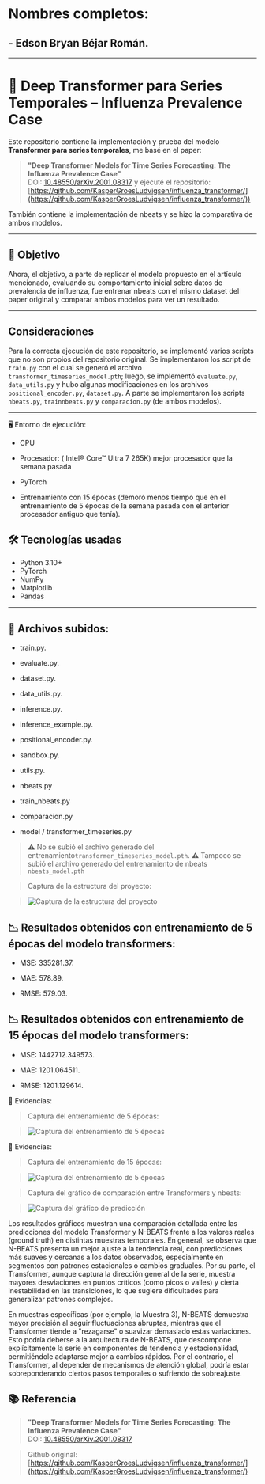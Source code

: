 # Nombres completos:
## - Edson Bryan Béjar Román.

----------------------------------

# 🧠 Deep Transformer para Series Temporales – Influenza Prevalence Case

Este repositorio contiene la implementación y prueba del modelo **Transformer para series temporales**, me basé en el paper:

> **"Deep Transformer Models for Time Series Forecasting: The Influenza Prevalence Case"**  
> DOI: [10.48550/arXiv.2001.08317](https://doi.org/10.48550/arXiv.2001.08317) y ejecuté el repositorio: [https://github.com/KasperGroesLudvigsen/influenza_transformer/](https://github.com/KasperGroesLudvigsen/influenza_transformer/))

También contiene la implementación de nbeats y se hizo la comparativa de ambos modelos.

---

## 🎯 Objetivo

Ahora, el objetivo, a parte de replicar el modelo propuesto en el artículo mencionado, evaluando su comportamiento inicial sobre datos de prevalencia de influenza, fue entrenar nbeats con el mismo dataset del paper original y comparar ambos modelos para ver un resultado.

---
## Consideraciones

Para la correcta ejecución de este repositorio, se implementó varios scripts que no son propios del repositorio original.
Se implementaron los script de `train.py` con el cual se generó el archivo ``transformer_timeseries_model.pth``; luego, se implementó `evaluate.py`, `data_utils.py` y hubo algunas modificaciones en los archivos `positional_encoder.py`, `dataset.py`.
A parte se implementaron los scripts `nbeats.py`, `trainnbeats.py` y `comparacion.py` (de ambos modelos).

-------------

🖥️ Entorno de ejecución:
- CPU

- Procesador: ( Intel® Core™ Ultra 7 265K) mejor procesador que la semana pasada 

- PyTorch

- Entrenamiento con 15 épocas (demoró menos tiempo que en el entrenamiento de 5 épocas de la semana pasada con el anterior procesador antiguo que tenía).



## 🛠️ Tecnologías usadas

- Python 3.10+
- PyTorch
- NumPy
- Matplotlib
- Pandas


-----------------

## 📁 Archivos subidos: 
- train.py.

- evaluate.py.

- dataset.py.

- data_utils.py.

- inference.py.

- inference_example.py.

- positional_encoder.py.

- sandbox.py.
  
- utils.py.
- nbeats.py

- train_nbeats.py
  
- comparacion.py

- model / transformer_timeseries.py

> ⚠️ No se subió el archivo generado del entrenamiento`transformer_timeseries_model.pth`.
> ⚠️ Tampoco se subió el archivo generado del entrenamiento de nbeats `nbeats_model.pth`


> Captura de la estructura del proyecto:

> ![Captura de la estructura del proyecto](Img/estructura_2.jpg)

## 📉 Resultados obtenidos con entrenamiento de 5 épocas del modelo transformers:

- MSE: 335281.37.

- MAE: 578.89.

- RMSE: 579.03.

## 📉 Resultados obtenidos con entrenamiento de 15 épocas del modelo transformers:

- MSE: 1442712.349573.

- MAE: 1201.064511.

- RMSE: 1201.129614.


📸 Evidencias:

>Captura del entrenamiento de 5 épocas:

>![Captura del entrenamiento de 5 épocas](Img/resultados_rediccion.jpeg)


📸 Evidencias:

>Captura del entrenamiento de 15 épocas:

>![Captura del entrenamiento de 5 épocas](Img/resultado_entrenamiento_15_epocas.jpeg)

 
>Captura del gráfico de comparación entre Transformers y nbeats:

> ![Captura del gráfico de predicción](Img/comparacion_final.png)

Los resultados gráficos muestran una comparación detallada entre las predicciones del modelo Transformer y N-BEATS frente a los valores reales (ground truth) en distintas muestras temporales. En general, se observa que N-BEATS presenta un mejor ajuste a la tendencia real, con predicciones más suaves y cercanas a los datos observados, especialmente en segmentos con patrones estacionales o cambios graduales. Por su parte, el Transformer, aunque captura la dirección general de la serie, muestra mayores desviaciones en puntos críticos (como picos o valles) y cierta inestabilidad en las transiciones, lo que sugiere dificultades para generalizar patrones complejos.

En muestras específicas (por ejemplo, la Muestra 3), N-BEATS demuestra mayor precisión al seguir fluctuaciones abruptas, mientras que el Transformer tiende a "rezagarse" o suavizar demasiado estas variaciones. Esto podría deberse a la arquitectura de N-BEATS, que descompone explícitamente la serie en componentes de tendencia y estacionalidad, permitiéndole adaptarse mejor a cambios rápidos. Por el contrario, el Transformer, al depender de mecanismos de atención global, podría estar sobreponderando ciertos pasos temporales o sufriendo de sobreajuste.




## 📚 Referencia 

> **"Deep Transformer Models for Time Series Forecasting: The Influenza Prevalence Case"**  
> DOI: [10.48550/arXiv.2001.08317](https://doi.org/10.48550/arXiv.2001.08317)

> Github original: [https://github.com/KasperGroesLudvigsen/influenza_transformer/](https://github.com/KasperGroesLudvigsen/influenza_transformer/)
